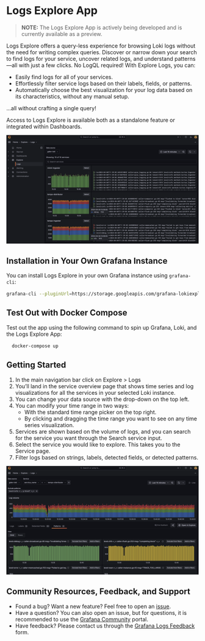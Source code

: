 # Logs Explore App

> **__NOTE:__** The Logs Explore App is actively being developed and is currently available as a preview.

Logs Explore offers a query-less experience for browsing Loki logs without the need for writing complex queries. Discover or narrow down your search to find logs for your service, uncover related logs, and understand patterns—all with just a few clicks. No LogQL required! With Explore Logs, you can:

- Easily find logs for all of your services.
- Effortlessly filter service logs based on their labels, fields, or patterns.
- Automatically choose the best visualization for your log data based on its characteristics, without any manual setup.

...all without crafting a single query!

Access to Logs Explore is available both as a standalone feature or integrated within Dashboards.

<img src="imgs/service_index.png" alt="app"/>

## Installation in Your Own Grafana Instance

You can install Logs Explore in your own Grafana instance using `grafana-cli`:

```sh
grafana-cli --pluginUrl=https://storage.googleapis.com/grafana-lokiexplore-app/grafana-lokiexplore-app-latest.zip plugins install grafana-lokiexplore-app
```

## Test Out with Docker Compose

Test out the app using the following command to spin up Grafana, Loki, and the Logs Explore App:

```sh
  docker-compose up
```

## Getting Started

1. In the main navigation bar click on Explore > Logs
2. You’ll land in the service overview page that shows time series and log visualizations for all the services in your selected Loki instance.
3. You can change your data source with the drop-down on the top left.
4. You can modify your time range in two ways:
   - With the standard time range picker on the top right.
   - By clicking and dragging the time range you want to see on any time series visualization.
5. Services are shown based on the volume of logs, and you can search for the service you want through the Search service input.
6. Select the service you would like to explore. This takes you to the Service page.
7. Filter logs based on strings, labels, detected fields, or detected patterns.

<img src="imgs/service_logs.png" alt="app"/>

## Community Resources, Feedback, and Support

- Found a bug? Want a new feature? Feel free to open an [issue](https://github.com/grafana/loki-explore/issues/new).
- Have a question? You can also open an issue, but for questions, it is recommended to use the [Grafana Community](https://community.grafana.com/) portal.
- Have feedback? Please contact us through the [Grafana Logs Feedback](https://docs.google.com/forms/d/e/1FAIpQLSdcnzb0QYBqzp3RkrXIxqYKzDdw8gf0feZkOu4eZSIPyTUY1w/viewform) form.